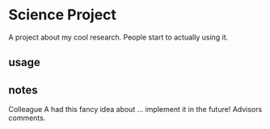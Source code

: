 # Science Project
A project about my cool research.
People start to actually using it.
## usage

## notes
Colleague A had this fancy idea about ... implement it in the future!
Advisors comments.


